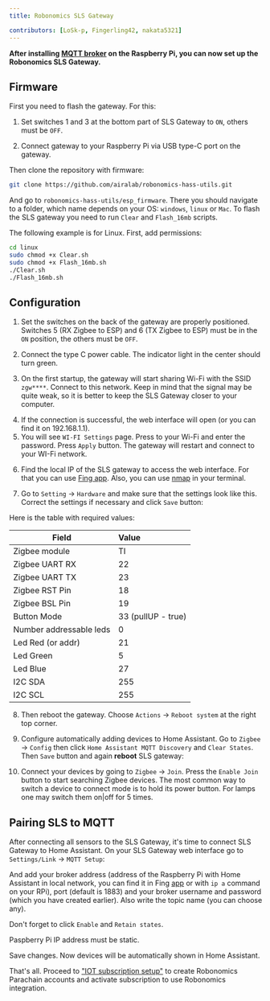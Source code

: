 ```yaml
---
title: Robonomics SLS Gateway

contributors: [LoSk-p, Fingerling42, nakata5321]
---
```


**After installing [MQTT broker](/docs/mqtt-and-hass-setup/) on the Raspberry Pi, you can now set up the Robonomics SLS Gateway.**

## Firmware

First you need to flash the gateway. For this:

1. Set switches 1 and 3 at the bottom part of SLS Gateway to `ON`, others must be `OFF`.

<robo-wiki-picture src="home-assistant/sls-gateway-13.gif" />

2. Connect gateway to your Raspberry Pi via USB type-C port on the gateway.

<robo-wiki-picture src="home-assistant/sls-rpi.gif" />

Then clone the repository with firmware:

```bash
git clone https://github.com/airalab/robonomics-hass-utils.git
```

And go to `robonomics-hass-utils/esp_firmware`. There you should navigate to a folder, which name depends on your OS: 
`windows`, `linux` or `Mac`. To flash the SLS gateway you need to run `Clear` and `Flash_16mb` scripts.

The following example is for Linux. First, add permissions:

```bash
cd linux
sudo chmod +x Clear.sh
sudo chmod +x Flash_16mb.sh
./Clear.sh
./Flash_16mb.sh
```

## Configuration

1. Set the switches on the back of the gateway are properly positioned. Switches 5 (RX Zigbee to ESP) and 6 (TX Zigbee to ESP) must be in the `ON` position, the others must be `OFF`. 

<robo-wiki-picture src="home-assistant/sls-gateway-56.gif" />

2. Connect the type C power cable. The indicator light in the center should turn green.

<robo-wiki-picture src="home-assistant/sls-gateway-connect.gif" />

3. On the first startup, the gateway will start sharing Wi-Fi with the SSID `zgw****`. Connect to this network. Keep in mind that the signal may be quite weak, so it is better to keep the SLS Gateway closer to your computer. 

<robo-wiki-picture src="home-assistant/sls-gateway-wifi.gif" />

4. If the connection is successful, the web interface will open (or you can find it on 192.168.1.1). 
5. You will see `WI-FI Settings` page. Press to your Wi-Fi and enter the password. Press `Apply` button. The gateway will restart and connect to your WI-Fi network. 

<robo-wiki-picture src="home-assistant/wi-fi-connect.jpg" />

6. Find the local IP of the SLS gateway to access the web interface. For that you can use [Fing app](https://www.fing.com/products). 
Also, you can use [nmap](https://vitux.com/find-devices-connected-to-your-network-with-nmap/) in your terminal.

7. Go to `Setting` -> `Hardware` and make sure that the settings look like this. Correct the settings if necessary and click `Save` button:

<robo-wiki-picture src="home-assistant/sls-hardware.jpg" />

Here is the table with required values:

| Field                    | Value              |
|--------------------------|:-------------------|
| Zigbee module            | TI                 |
| Zigbee UART RX           | 22                 |
| Zigbee UART TX           | 23                 |
| Zigbee RST Pin           | 18                 |
 | Zigbee BSL Pin           | 19                |
| Button Mode              | 33 (pullUP - true) |
| Number addressable leds  | 0                  |
| Led Red (or addr)        | 21                 |
| Led Green                | 5                  |
| Led Blue                 | 27                 |
| I2C SDA                  | 255                |
| I2C SCL                  | 255                |

8. Then reboot the gateway. Choose `Actions` -> `Reboot system` at the right top corner.

9. Configure automatically adding devices to Home Assistant. Go to `Zigbee` -> `Config` then click `Home Assistant MQTT Discovery` and `Clear States`. Then `Save` button and again **reboot** SLS gateway:

<robo-wiki-picture src="home-assistant/sls-hass.jpg" />

10. Connect your devices by going to `Zigbee` -> `Join`. Press the `Enable Join` button to start searching Zigbee devices. The most common way to switch a device to connect mode is to hold its power button. For lamps one may switch them on|off
for 5 times. 

<robo-wiki-picture src="home-assistant/switch-device.gif" />


## Pairing SLS to MQTT

After connecting all sensors to the SLS Gateway, it's time to connect SLS Gateway to Home Assistant.
On your SLS Gateway web interface go to `Settings/Link` -> `MQTT Setup`:

<robo-wiki-picture src="home-assistant/sls-mqtt-menu.jpg" />

And add your broker address (address of the Raspberry Pi with Home Assistant in local network, you can find it in Fing [app](https://www.fing.com/products) 
or with `ip a` command on your RPi), port (default is 1883) and your broker username and password (which you have created earlier). 
Also write the topic name (you can choose any).

<robo-wiki-note type="okay">Don't forget to click `Enable` and `Retain states`.</robo-wiki-note>

<robo-wiki-note type="warning">Paspberry Pi IP address must be static.</robo-wiki-note>

<robo-wiki-picture src="home-assistant/sls-mqtt1.jpg" />

Save changes. Now devices will be automatically shown in Home Assistant.

That's all. Proceed to ["IOT subscription setup"](/docs/sub-activate/) to create Robonomics Parachain accounts and 
activate subscription to use Robonomics integration.